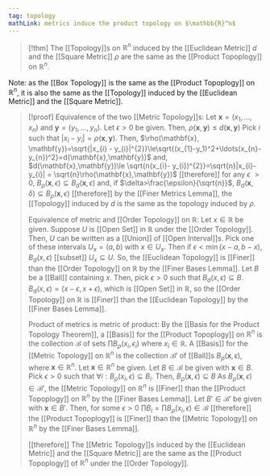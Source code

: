 ```yaml
---
tag: topology
mathLink: metrics induce the product topology on $\mathbb{R}^n$
---
```

> [!thm]
> The [[Topology]]s on $\mathbb{R}^n$ induced by the [[Euclidean Metric]] $d$ and the [[Square Metric]] $\rho$ are the same as the [[Product Topoplogy]] on $\mathbb{R}^n$.

Note: as the [[Box Topology]] is the same as the [[Product Topoplogy]] on $\mathbb{R}^n$, it is also the same as the [[Topology]] induced by the [[Euclidean Metric]] and the [[Square Metric]].

> [!proof]
> Equivalence of the two [[Metric Topology]]s:
> Let $\mathbf{x} = (x_1, \ldots, x_n)$ and $\mathbf{y} = (y_1, \ldots, y_n)$. Let $\epsilon > 0$ be given. Then, 
> $\rho(\mathbf{x},\mathbf{y})\le d(\mathbf{x}, \mathbf{y})$
> Pick $i$ such that $|x_{i}- y_{i}|=\rho(\mathbf{x},\mathbf{y})$. Then, 
> $\rho(\mathbf{x}, \mathbf{y})=\sqrt{|x_{i} - y_{i}|^{2}}\le\sqrt{(x_{1}-y_1)^2+\ldots(x_{n}-y_{n})^2}=d(\mathbf{x},\mathbf{y})$
> and,
> $d(\mathbf{x},\mathbf{y})\le \sqrt{n(x_{i}- y_{i})^{2}}=\sqrt{n}|x_{i}- y_{i}| = \sqrt{n}\rho(\mathbf{x},\mathbf{y})$
> [[therefore]] for any $\epsilon$ $>0$, 
> $B_{\rho}(\mathbf{x},\epsilon)\subseteq B_{d}(\mathbf{x},\epsilon)$
> and, if $\delta>\frac{\epsilon}{\sqrt{n}}$,
> $B_{d}(\mathbf{x},\delta)\subseteq B_{\rho}(\mathbf{x},\epsilon)$
> [[therefore]] by the [[Finer Metrics Lemma]], the [[Topology]] induced by $d$ is the same as the topology induced by $\rho$. 
> 
> Equivalence of metric and [[Order Topology]] on $\mathbb{R}$:
> Let $x\in \mathbb{R}$ be given. Suppose $U$ is [[Open Set]] in $\mathbb{R}$ under the [[Order Topology]]. Then, $U$ can be written as a [[Union]] of [[Open Interval]]s. Pick one of these intervals $U_{x}=(a,b)$ with $x\in U_x$. Then if $\epsilon<\min(x-a,b-x)$, $B_d(x,\epsilon)$ [[subset]] $U_{x} \subseteq U$. So, the [[Euclidean Topology]] is [[Finer]] than the [[Order Topology]] on $\mathbb{R}$ by the [[Finer Bases Lemma]]. 
> Let $B$ be a [[Ball]] containing $x$. Then, pick $\epsilon>0$ such that $B_{d}(x,\epsilon)\subseteq B$. $B_d(x,\epsilon)=(x-\epsilon,x+\epsilon)$, which is [[Open Set]] in $\mathbb{R}$, so the [[Order Topology]] on $\mathbb{R}$ is [[Finer]] than the [[Euclidean Topology]] by the [[Finer Bases Lemma]]. 
> 
> Product of metrics is metric of product:
> By the [[Basis for the Product Topology Theorem]], a [[Basis]] for the [[Product Topoplogy]] on $\mathbb{R}^n$ is the collection $\mathcal{B}$ of sets $\prod B_\rho(x_{i},\epsilon_{i})$ where $x_{i}\in \mathbb{R}$. A [[Basis]] for the [[Metric Topology]] on $\mathbb{R}^n$ is the collection $\mathcal{B}'$ of [[Ball]]s $B_{\rho}(\mathbf{x},\epsilon)$, where $\mathbf{x}\in \mathbb{R}^n$. Let $\mathbf{x}\in \mathbb{R}^n$ be given. Let $B\in \mathcal{B}$ be given with $\mathbf{x}\in B$. Pick $\epsilon>0$ such that $\forall i : B_{\rho}(x_{i},\epsilon)\subseteq B_i$. Then, 
> $B_{\rho}(\mathbf{x},\epsilon)\subseteq B$
> As $B_{\rho}(\mathbf{x},\epsilon)\in \mathcal{B}'$, the [[Metric Topology]] on $\mathbb{R}^n$ is [[Finer]] than the [[Product Topoplogy]] on $\mathbb{R}^n$ by the [[Finer Bases Lemma]].
> Let $B'\in \mathcal{B}'$ be given with $\mathbf{x}\in B'$. Then, for some $\epsilon > 0$
> $\prod B_{i}=\prod B_{\rho}(x_i,\epsilon)\in \mathcal{B}$
> [[therefore]] the [[Product Topoplogy]] is [[Finer]] than the [[Metric Topology]] on $\mathbb{R}^n$ by the [[Finer Bases Lemma]].
> 
> [[therefore]] The [[Metric Topology]]s induced by the [[Euclidean Metric]] and the [[Square Metric]] are the same as the [[Product Topoplogy]] of $\mathbb{R}^n$ under the [[Order Topology]].
